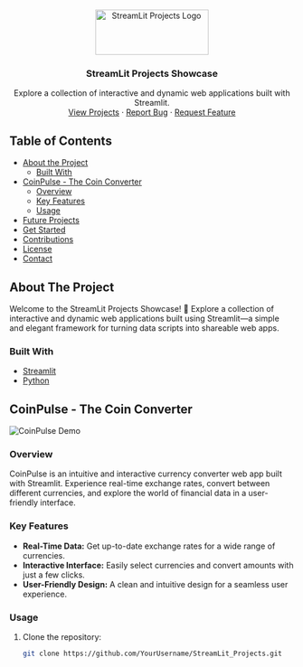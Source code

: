 <!-- PROJECT LOGO -->
<br />
<p align="center">
  <a href="https://github.com/YourUsername/StreamLit_Projects">
    <img src="images/streamlit_logo.png" alt="StreamLit Projects Logo" width="200" height="80">
  </a>

  <h3 align="center">StreamLit Projects Showcase</h3>

  <p align="center">
    Explore a collection of interactive and dynamic web applications built with Streamlit.
    <br />
    <a href="#projects">View Projects</a>
    ·
    <a href="https://github.com/YourUsername/StreamLit_Projects/issues">Report Bug</a>
    ·
    <a href="https://github.com/YourUsername/StreamLit_Projects/issues">Request Feature</a>
  </p>
</p>

<!-- TABLE OF CONTENTS -->
## Table of Contents

* [About the Project](#about-the-project)
  * [Built With](#built-with)
* [CoinPulse - The Coin Converter](#coinpulse---the-coin-converter)
  * [Overview](#overview)
  * [Key Features](#key-features)
  * [Usage](#usage)
* [Future Projects](#future-projects)
* [Get Started](#get-started)
* [Contributions](#contributions)
* [License](#license)
* [Contact](#contact)

<!-- ABOUT THE PROJECT -->
## About The Project

Welcome to the StreamLit Projects Showcase! 🚀 Explore a collection of interactive and dynamic web applications built using Streamlit—a simple and elegant framework for turning data scripts into shareable web apps.

### Built With

* [Streamlit](https://streamlit.io/)
* [Python](https://www.python.org/)

<!-- COINPULSE - THE COIN CONVERTER -->
## CoinPulse - The Coin Converter

![CoinPulse Demo](coin-converter/coinpulse_demo.gif)

### Overview
CoinPulse is an intuitive and interactive currency converter web app built with Streamlit. Experience real-time exchange rates, convert between different currencies, and explore the world of financial data in a user-friendly interface.

### Key Features
- **Real-Time Data:** Get up-to-date exchange rates for a wide range of currencies.
- **Interactive Interface:** Easily select currencies and convert amounts with just a few clicks.
- **User-Friendly Design:** A clean and intuitive design for a seamless user experience.

### Usage
1. Clone the repository:
   ```bash
   git clone https://github.com/YourUsername/StreamLit_Projects.git
